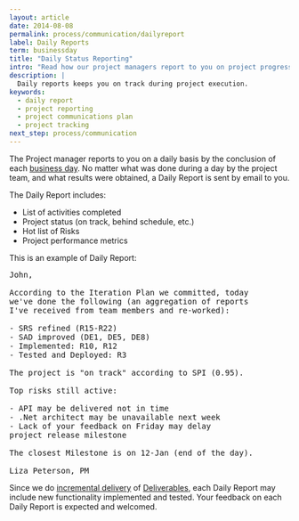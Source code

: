 ```yaml
---
layout: article
date: 2014-08-08
permalink: process/communication/dailyreport
label: Daily Reports
term: businessday
title: "Daily Status Reporting"
intro: "Read how our project managers report to you on project progress"
description: |
  Daily reports keeps you on track during project execution.
keywords:
  - daily report
  - project reporting
  - project communications plan
  - project tracking
next_step: process/communication
---
```


The Project manager reports to you on a daily basis by the conclusion of each [business
day](/process/communication/availability). No matter what was done during a day by the project team,
and what results were obtained, a Daily Report is sent by email to you.

The Daily Report includes:

 * List of activities completed
 * Project status (on track, behind schedule, etc.)
 * Hot list of Risks
 * Project performance metrics

This is an example of Daily Report:

<pre>
John,

According to the Iteration Plan we committed, today
we've done the following (an aggregation of reports
I've received from team members and re-worked):

- SRS refined (R15-R22)
- SAD improved (DE1, DE5, DE8)
- Implemented: R10, R12
- Tested and Deployed: R3

The project is "on track" according to SPI (0.95).

Top risks still active:

- API may be delivered not in time
- .Net architect may be unavailable next week
- Lack of your feedback on Friday may delay
project release milestone

The closest Milestone is on 12-Jan (end of the day).

Liza Peterson, PM
</pre>

Since we do [incremental delivery](/process/communication/incremental) of
[Deliverables](/process/warranty/deliverables), each Daily Report may include new functionality
implemented and tested. Your feedback on each Daily Report is expected and welcomed.
